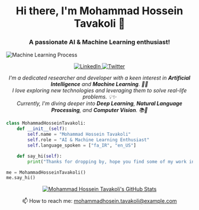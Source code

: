 <h1 align="center">Hi there, I'm Mohammad Hossein Tavakoli 👋</h1>
<h3 align="center">A passionate AI & Machine Learning enthusiast!</h3>

  ![Machine Learning Process](https://tenor.com/b13pH.gif)

<!-- Your existing badges and content -->

<p align="center">
  <a href="https://www.linkedin.com/in/mohammadhoseintavakoli/">
    <img alt="LinkedIn" src="https://img.shields.io/badge/LinkedIn-Mohammad%20Hossein%20Tavakoli-blue?style=flat-square&logo=linkedin">
  </a>
  <a href="https://twitter.com/mhtavakoli">
    <img alt="Twitter" src="https://img.shields.io/badge/Twitter-@mhtavakoli-blue?style=flat-square&logo=twitter">
  </a>
  <!-- Add other social network badges here -->
</p>

<p align="center">
  <em>
    I'm a dedicated researcher and developer with a keen interest in <b>Artificial Intelligence</b> and <b>Machine Learning</b>. 🤖🧠<br>
    I love exploring new technologies and leveraging them to solve real-life problems. 💡✨<br>
    Currently, I'm diving deeper into <b>Deep Learning</b>, <b>Natural Language Processing</b>, and <b>Computer Vision</b>. 📚🔬
  </em>
</p>

```python
class MohammadHosseinTavakoli:
    def __init__(self):
        self.name = "Mohammad Hossein Tavakoli"
        self.role = "AI & Machine Learning Enthusiast"
        self.language_spoken = ["fa_IR", "en_US"]

    def say_hi(self):
        print("Thanks for dropping by, hope you find some of my work interesting.")

me = MohammadHosseinTavakoli()
me.say_hi()
```
<p align="center">
  <a href="https://github.com/mhtavakoli">
    <img src="https://github-readme-stats.vercel.app/api?username=mhtavakoli&show_icons=true&theme=radical" alt="Mohammad Hossein Tavakoli's GitHub Stats">
  </a>
</p>

<p align="center">
  📫 How to reach me: <a href='mailto:mohammadhosein.tavakoli@example.com'>mohammadhosein.tavakoli@example.com</a>
</p>
